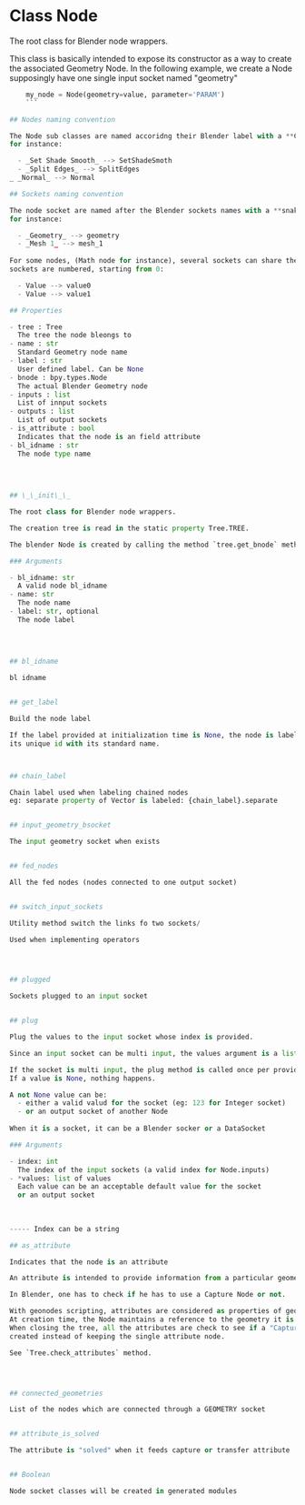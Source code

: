 
# Class  Node

The root class for Blender node wrappers.

This class is basically intended to expose its constructor as a way to create
the associated Geometry Node. In the following example, we create a Node
supposingly have one single input socket named "geometry"

```python
    my_node = Node(geometry=value, parameter='PARAM')
    ```

## Nodes naming convention

The Node sub classes are named accoridng their Blender label with a **Camel case** conversion,
for instance:

  - _Set Shade Smooth_ --> SetShadeSmoth
  - _Split Edges_ --> SplitEdges
_ _Normal_ --> Normal

## Sockets naming convention

The node socket are named after the Blender sockets names with a **snake case** conversion,
for instance:

  - _Geometry_ --> geometry
  - _Mesh 1_ --> mesh_1
    
For some nodes, (Math node for instance), several sockets can share the same name. In that case, the
sockets are numbered, starting from 0:

  - Value --> value0
  - Value --> value1

## Properties

- tree : Tree
  The tree the node bleongs to
- name : str
  Standard Geometry node name
- label : str
  User defined label. Can be None
- bnode : bpy.types.Node
  The actual Blender Geometry node
- inputs : list
  List of innput sockets
- outputs : list
  List of output sockets
- is_attribute : bool
  Indicates that the node is an field attribute
- bl_idname : str
  The node type name
  
  
  

## \_\_init\_\_

The root class for Blender node wrappers.

The creation tree is read in the static property Tree.TREE.

The blender Node is created by calling the method `tree.get_bnode` method.

### Arguments

- bl_idname: str
  A valid node bl_idname
- name: str
  The node name
- label: str, optional
  The node label
  
  
  

## bl_idname

bl idname


## get_label

Build the node label

If the label provided at initialization time is None, the node is labeled by concatening
its unique id with its standard name.



## chain_label

Chain label used when labeling chained nodes
eg: separate property of Vector is labeled: {chain_label}.separate


## input_geometry_bsocket

The input geometry socket when exists


## fed_nodes

All the fed nodes (nodes connected to one output socket)


## switch_input_sockets

Utility method switch the links fo two sockets/

Used when implementing operators




## plugged

Sockets plugged to an input socket


## plug

Plug the values to the input socket whose index is provided.

Since an input socket can be multi input, the values argument is a list.

If the socket is multi input, the plug method is called once per provide value.
If a value is None, nothing happens.

A not None value can be:
  - either a valid valud for the socket (eg: 123 for Integer socket)
  - or an output socket of another Node
    
When it is a socket, it can be a Blender socker or a DataSocket

### Arguments

- index: int
  The index of the input sockets (a valid index for Node.inputs)
- *values: list of values
  Each value can be an acceptable default value for the socket
  or an output socket 
  
  
  
----- Index can be a string

## as_attribute

Indicates that the node is an attribute

An attribute is intended to provide information from a particular geometry.

In Blender, one has to check if he has to use a Capture Node or not.

With geonodes scripting, attributes are considered as properties of geometry.
At creation time, the Node maintains a reference to the geometry it is an attribute of.
When closing the tree, all the attributes are check to see if a "Capture Node" must be
created instead of keeping the single attribute node.

See `Tree.check_attributes` method.




## connected_geometries

List of the nodes which are connected through a GEOMETRY socket


## attribute_is_solved

The attribute is "solved" when it feeds capture or transfer attribute


## Boolean

Node socket classes will be created in generated modules

